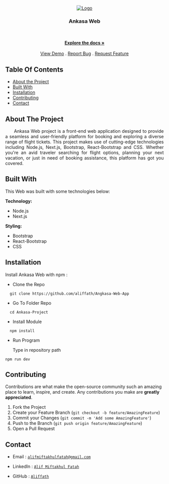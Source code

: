 <br/>
<p align="center">
  <a href="https://github.com/aliffath/Angkasa-Web-App">
    <img src="https://res.cloudinary.com/dafjb9vn7/image/upload/v1697245168/illustration_svsh6f.png" alt="Logo">
  </a>

  <h3 align="center">Ankasa Web</h3>

  <p align="center">
    <br/>
    <br/>
    <a href="https://github.com/aliffath/Angkasa-Web-App"><strong>Explore the docs »</strong></a>
    <br/>
    <br/>
    <a href="https://github.com/aliffath/Angkasa-Web-App">View Demo</a>
    .
    <a href="https://github.com/aliffath/Angkasa-Web-App/issues">Report Bug</a>
    .
    <a href="https://github.com/aliffath/Angkasa-Web-App/issues">Request Feature</a>
  </p>
</p>

## Table Of Contents

- [About the Project](#about-the-project)
- [Built With](#built-with)
- [Installation](#installation)
- [Contributing](#contributing)
- [Contact](#contact)

## About The Project

<p align="justify">
&nbsp;&nbsp;&nbsp;&nbsp;&nbsp;&nbsp;Ankasa Web project is a front-end web application designed to provide a seamless and user-friendly platform for booking and exploring a diverse range of flight tickets. This project makes use of cutting-edge technologies including Node.js, Next.js, Bootstrap, React-Bootstrap and CSS. Whether you're an avid traveler searching for flight options, planning your next vacation, or just in need of booking assistance, this platform has got you covered.</p>

## Built With

This Web was built with some technologies below:

**Technology:**

- Node.js
- Next.js

**Styling:**

- Bootstrap
- React-Bootstrap
- CSS

## Installation

Install Ankasa Web with npm :

- Clone the Repo

```
  git clone https://github.com/aliffath/Angkasa-Web-App
```

- Go To Folder Repo

```
  cd Ankasa-Project
```

- Install Module

```
  npm install
```

- Run Program

  Type in repository path

```
npm run dev
```

## Contributing

Contributions are what make the open-source community such an amazing place to learn, inspire, and create. Any contributions you make are **greatly appreciated**.

1. Fork the Project
2. Create your Feature Branch (`git checkout -b feature/AmazingFeature`)
3. Commit your Changes (`git commit -m 'Add some AmazingFeature'`)
4. Push to the Branch (`git push origin feature/AmazingFeature`)
5. Open a Pull Request

## Contact

- Email : [`alifmiftakhulfatah@gmail.com`](mailto:alifmiftakhulfatah@gmail.com)

- LinkedIn : [`Alif Miftakhul Fatah`](https://www.linkedin.com/in/alif-miftakhul-fatah/)

- GitHub : [`Aliffath`](https://github.com/aliffath)
